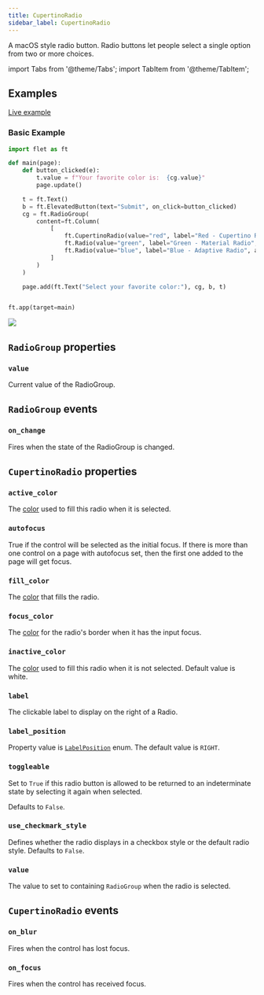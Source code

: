 ```yaml
---
title: CupertinoRadio
sidebar_label: CupertinoRadio
---
```


A macOS style radio button. Radio buttons let people select a single option from two or more choices.

import Tabs from '@theme/Tabs';
import TabItem from '@theme/TabItem';

## Examples

[Live example](https://flet-controls-gallery.fly.dev/input/cupertinoradio)

### Basic Example

<Tabs groupId="language">
  <TabItem value="python" label="Python" default>

```python
import flet as ft

def main(page):
    def button_clicked(e):
        t.value = f"Your favorite color is:  {cg.value}"
        page.update()

    t = ft.Text()
    b = ft.ElevatedButton(text="Submit", on_click=button_clicked)
    cg = ft.RadioGroup(
        content=ft.Column(
            [
                ft.CupertinoRadio(value="red", label="Red - Cupertino Radio", active_color=ft.colors.RED, inactive_color=ft.colors.RED),
                ft.Radio(value="green", label="Green - Material Radio", fill_color=ft.colors.GREEN),
                ft.Radio(value="blue", label="Blue - Adaptive Radio", adaptive=True, active_color=ft.colors.BLUE),
            ]
        )
    )

    page.add(ft.Text("Select your favorite color:"), cg, b, t)


ft.app(target=main)
```
  </TabItem>
</Tabs>

<img src="/img/docs/controls/cupertinoradio/cupertino-radio-basic.png" className="screenshot-30"/>

## `RadioGroup` properties

### `value`

Current value of the RadioGroup.

## `RadioGroup` events

### `on_change`

Fires when the state of the RadioGroup is changed.

## `CupertinoRadio` properties

### `active_color`

The [color](/docs/reference/colors) used to fill this radio when it is selected.

### `autofocus`

True if the control will be selected as the initial focus. If there is more than one control on a page with autofocus set, then the first one added to the page will get focus.

### `fill_color`

The [color](/docs/reference/colors) that fills the radio.

### `focus_color`

The [color](/docs/reference/colors) for the radio's border when it has the input focus.

### `inactive_color`

The [color](/docs/reference/colors) used to fill this radio when it is not selected. Default value is white.

### `label`

The clickable label to display on the right of a Radio.

### `label_position`

Property value is [`LabelPosition`](/docs/reference/types/labelposition) enum. The default value is `RIGHT`.

### `toggleable`

Set to `True` if this radio button is allowed to be returned to an indeterminate state by selecting it again when
selected.

Defaults to `False`.

### `use_checkmark_style`

Defines whether the radio displays in a checkbox style or the default radio style. Defaults to `False`.

### `value`

The value to set to containing `RadioGroup` when the radio is selected.

## `CupertinoRadio` events

### `on_blur`

Fires when the control has lost focus.

### `on_focus`

Fires when the control has received focus.